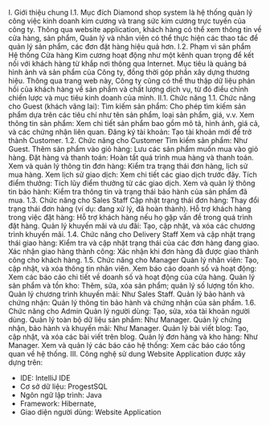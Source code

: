 I. Giới thiệu chung 
I.1. Mục đích 
Diamond shop system là hệ thống quản lý công việc kinh doanh kim cương và trang sức kim cương trực tuyến của công ty. Thông qua website application, khách hàng có thể xem thông tin về cửa hàng, sản phẩm, Quản lý và nhân viên có thể thực hiện các thao tác để quản lý sản phẩm, các đơn đặt hàng hiệu quả hơn.
I.2. Phạm vi sản phẩm
Hệ thống Cửa hàng Kim cương hoạt động như một kênh quan trọng để kết nối với khách hàng từ khắp nơi thông qua Internet. Mục tiêu là quảng bá hình ảnh và sản phẩm của Công ty, đồng thời góp phần xây dựng thương hiệu. Thông qua trang web này, Công ty cũng có thể thu thập dữ liệu phản hồi của khách hàng về sản phẩm và chất lượng dịch vụ, từ đó điều chỉnh chiến lược và mục tiêu kinh doanh của mình.
II.1. Chức năng
1.1. Chức năng cho Guest (khách vãng lai):
   Tìm kiếm sản phẩm: Cho phép tìm kiếm sản phẩm dựa trên các tiêu chí như tên sản phẩm, loại sản phẩm, giá, v.v.
   Xem thông tin sản phẩm: Xem chi tiết sản phẩm bao gồm mô tả, hình ảnh, giá cả, và các chứng nhận liên quan.
   Đăng ký tài khoản: Tạo tài khoản mới để trở thành Customer.
1.2. Chức năng cho Customer
   Tìm kiếm sản phẩm: Như Guest.
   Thêm sản phẩm vào giỏ hàng: Lưu các sản phẩm muốn mua vào giỏ hàng.
   Đặt hàng và thanh toán: Hoàn tất quá trình mua hàng và thanh toán.
   Xem và quản lý thông tin đơn hàng: Kiểm tra trạng thái đơn hàng, lịch sử mua hàng.
   Xem lịch sử giao dịch: Xem chi tiết các giao dịch trước đây.
   Tích điểm thưởng: Tích lũy điểm thưởng từ các giao dịch.
   Xem và quản lý thông tin bảo hành: Kiểm tra thông tin và trạng thái bảo hành của sản phẩm đã mua.
1.3. Chức năng cho Sales Staff
   Cập nhật trạng thái đơn hàng: Thay đổi trạng thái đơn hàng (ví dụ: đang xử lý, đã hoàn thành).
   Hỗ trợ khách hàng trong việc đặt hàng: Hỗ trợ khách hàng nếu họ gặp vấn đề trong quá trình đặt hàng.
   Quản lý khuyến mãi và ưu đãi: Tạo, cập nhật, và xóa các chương trình khuyến mãi.
1.4. Chức năng cho Delivery Staff
  Xem và cập nhật trạng thái giao hàng: Kiểm tra và cập nhật trạng thái của các đơn hàng đang giao.
  Xác nhận giao hàng thành công: Xác nhận khi đơn hàng đã được giao thành công cho khách hàng.
1.5. Chức năng cho Manager
  Quản lý nhân viên: Tạo, cập nhật, và xóa thông tin nhân viên.
  Xem báo cáo doanh số và hoạt động: Xem các báo cáo chi tiết về doanh số và hoạt động của cửa hàng.
  Quản lý sản phẩm và tồn kho: Thêm, sửa, xóa sản phẩm; quản lý số lượng tồn kho.
  Quản lý chương trình khuyến mãi: Như Sales Staff.
  Quản lý bảo hành và chứng nhận: Quản lý thông tin bảo hành và chứng nhận của sản phẩm.
1.6. Chức năng cho Admin
  Quản lý người dùng: Tạo, sửa, xóa tài khoản người dùng.
  Quản lý toàn bộ dữ liệu sản phẩm: Như Manager.
  Quản lý chứng nhận, bảo hành và khuyến mãi: Như Manager.
  Quản lý bài viết blog: Tạo, cập nhật, và xóa các bài viết trên blog.
  Quản lý đơn hàng và kho hàng: Như Manager.
  Xem và quản lý các báo cáo hệ thống: Xem các báo cáo tổng quan về hệ thống.
III. Công nghệ sử dung
Website Application được xây dựng trên:
-	IDE: IntelliJ IDE
-	Cơ sở dữ liệu: ProgestSQL
- Ngôn ngữ lập trình: Java
-	Framework: Hibernate,
-	Giao diện người dùng: Website Application

